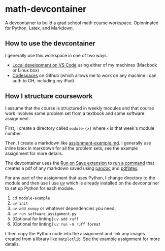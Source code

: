 # math-devcontainer

A devcontainer to build a grad school math course workspace. Opioninated for Python, Latex, and Markdown.

## How to use the devcontainer

I generally use this workspace in one of two ways.

- [Local development on VS Code](https://code.visualstudio.com/docs/devcontainers/tutorial) using either of my machines (Macbook or Linux box)
- [Codespaces](https://github.blog/developer-skills/github/a-beginners-guide-to-learning-to-code-with-github-codespaces/) on Github (which allows me to work on any machine I can auth to GH, including my iPad)

## How I structure coursework

I assume that the course is structured in weekly modules and that course work involves some problem set from a textbook and some software assignment.

First, I create a directory called `module-{x}` where `x` is that week's module number.

Then, I create a markdown like [assignment-example.md](module-example/assignment-example.md). I generally use inline latex in markdown for all the problem sets, see the example assignment for more details.

The devcontainer uses the [Run on Save extension](https://github.com/emeraldwalk/vscode-runonsave) to [run a command](.vscode/settings.json) that creates a pdf of any markdown saved using [pandoc](https://pandoc.org/) and [pdflatex](https://pdflatex.com/).

For any part of the assignment that uses Python, I change directory to the module and then use I use [uv](https://docs.astral.sh/uv/) which is already installed on the devcontainer to set up Python for each module.

1. `cd module-example`
2. `uv init`
3. `uv add numpy` or whatever dependencies you need.
4. `uv run software_assignment.py`
5. [Optional for linting] `uv add ruff`
6. [Optional for linting] `uv run -m ruff format`

I then copy the Python code into the assignment and link any images created from a library like `matplotlib`. See the example assignment for more details.
